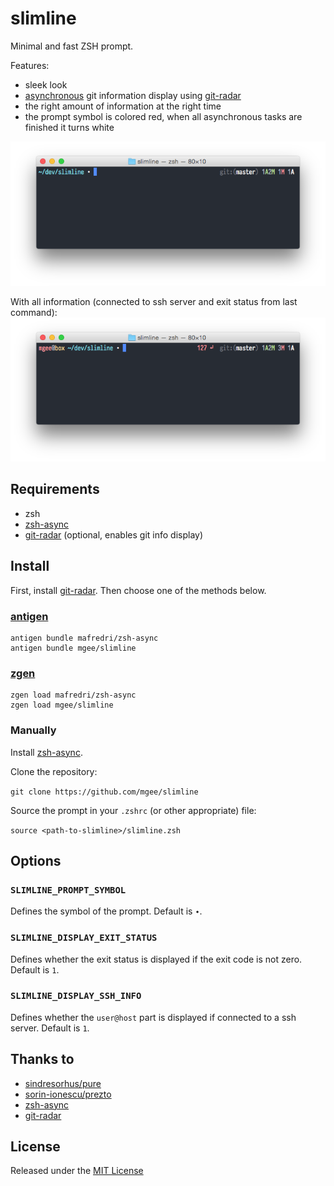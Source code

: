 # slimline

Minimal and fast ZSH prompt.

Features:
- sleek look
- [asynchronous](https://github.com/mafredri/zsh-async) git information display using [git-radar](https://github.com/michaeldfallen/git-radar)
- the right amount of information at the right time
- the prompt symbol is colored red, when all asynchronous tasks are finished it turns white

![](screenshot.png)

With all information (connected to ssh server and exit status from last command):
![](screenshot_full.png)

## Requirements

* zsh
* [zsh-async](https://github.com/mafredri/zsh-async)
* [git-radar](https://github.com/michaeldfallen/git-radar) (optional, enables git info display)

## Install

First, install [git-radar](https://github.com/michaeldfallen/git-radar).
Then choose one of the methods below.

### [antigen](https://github.com/zsh-users/antigen)

```
antigen bundle mafredri/zsh-async
antigen bundle mgee/slimline
```

### [zgen](https://github.com/tarjoilija/zgen)

```
zgen load mafredri/zsh-async
zgen load mgee/slimline
```

### Manually

Install [zsh-async](https://github.com/mafredri/zsh-async).

Clone the repository:

```git clone https://github.com/mgee/slimline```

Source the prompt in your `.zshrc` (or other appropriate) file:

```source <path-to-slimline>/slimline.zsh```


## Options

### `SLIMLINE_PROMPT_SYMBOL`

Defines the symbol of the prompt. Default is `∙`.

### `SLIMLINE_DISPLAY_EXIT_STATUS`

Defines whether the exit status is displayed if the exit code is not zero. Default is `1`.

### `SLIMLINE_DISPLAY_SSH_INFO`

Defines whether the `user@host` part is displayed if connected to a ssh server. Default is `1`.

## Thanks to

- [sindresorhus/pure](https://github.com/sindresorhus/pure)
- [sorin-ionescu/prezto](https://github.com/sorin-ionescu/prezto.git)
- [zsh-async](https://github.com/mafredri/zsh-async)
- [git-radar](https://github.com/michaeldfallen/git-radar)

## License

Released under the [MIT License](LICENSE)
